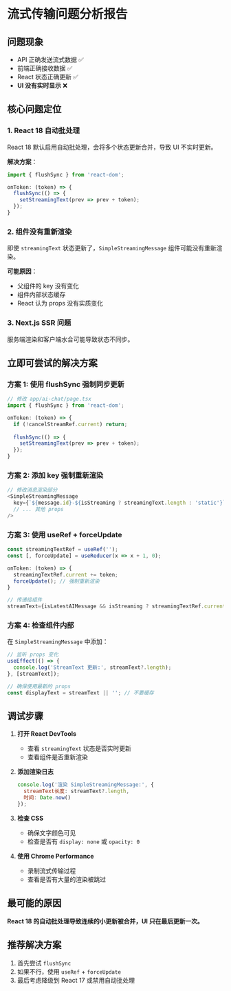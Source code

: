 # 流式传输问题分析报告

## 问题现象
- API 正确发送流式数据 ✅
- 前端正确接收数据 ✅  
- React 状态正确更新 ✅
- **UI 没有实时显示** ❌

## 核心问题定位

### 1. React 18 自动批处理
React 18 默认启用自动批处理，会将多个状态更新合并，导致 UI 不实时更新。

**解决方案**：
```javascript
import { flushSync } from 'react-dom';

onToken: (token) => {
  flushSync(() => {
    setStreamingText(prev => prev + token);
  });
}
```

### 2. 组件没有重新渲染
即使 `streamingText` 状态更新了，`SimpleStreamingMessage` 组件可能没有重新渲染。

**可能原因**：
- 父组件的 key 没有变化
- 组件内部状态缓存
- React 认为 props 没有实质变化

### 3. Next.js SSR 问题
服务端渲染和客户端水合可能导致状态不同步。

## 立即可尝试的解决方案

### 方案 1: 使用 flushSync 强制同步更新
```javascript
// 修改 app/ai-chat/page.tsx
import { flushSync } from 'react-dom';

onToken: (token) => {
  if (!cancelStreamRef.current) return;
  
  flushSync(() => {
    setStreamingText(prev => prev + token);
  });
}
```

### 方案 2: 添加 key 强制重新渲染
```javascript
// 修改消息渲染部分
<SimpleStreamingMessage
  key={`${message.id}-${isStreaming ? streamingText.length : 'static'}`}
  // ... 其他 props
/>
```

### 方案 3: 使用 useRef + forceUpdate
```javascript
const streamingTextRef = useRef('');
const [, forceUpdate] = useReducer(x => x + 1, 0);

onToken: (token) => {
  streamingTextRef.current += token;
  forceUpdate(); // 强制重新渲染
}

// 传递给组件
streamText={isLatestAIMessage && isStreaming ? streamingTextRef.current : ''}
```

### 方案 4: 检查组件内部
在 `SimpleStreamingMessage` 中添加：
```javascript
// 监听 props 变化
useEffect(() => {
  console.log('StreamText 更新:', streamText?.length);
}, [streamText]);

// 确保使用最新的 props
const displayText = streamText || ''; // 不要缓存
```

## 调试步骤

1. **打开 React DevTools**
   - 查看 `streamingText` 状态是否实时更新
   - 查看组件是否重新渲染

2. **添加渲染日志**
   ```javascript
   console.log('渲染 SimpleStreamingMessage:', { 
     streamText长度: streamText?.length,
     时间: Date.now() 
   });
   ```

3. **检查 CSS**
   - 确保文字颜色可见
   - 检查是否有 `display: none` 或 `opacity: 0`

4. **使用 Chrome Performance**
   - 录制流式传输过程
   - 查看是否有大量的渲染被跳过

## 最可能的原因
**React 18 的自动批处理导致连续的小更新被合并，UI 只在最后更新一次。**

## 推荐解决方案
1. 首先尝试 `flushSync`
2. 如果不行，使用 `useRef` + `forceUpdate`
3. 最后考虑降级到 React 17 或禁用自动批处理
